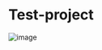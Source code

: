 # Test-project
![image](https://github.com/hemantsharma2003/Test-project/assets/6852740/9f8e7070-d2ff-49cc-af7c-da57401daaec)
